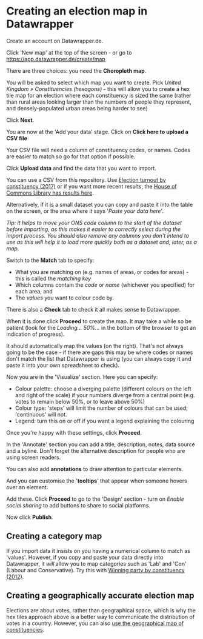 # Creating an election map in Datawrapper

Create an account on Datawrapper.de.

Click 'New map' at the top of the screen - or go to https://app.datawrapper.de/create/map

There are three choices: you need the **Choropleth map**.

You will be asked to select which map you want to create. Pick *United Kingdom » Constituencies (hexagons)* - this will allow you to create a hex tile map for an election where each constituency is sized the same (rather than rural areas looking larger than the numbers of people they represent, and densely-populated urban areas being harder to see)

Click **Next**.

You are now at the 'Add your data' stage. Click on **Click here to upload a CSV file**

Your CSV file will need a column of constituency codes, or names. Codes are easier to match so go for that option if possible.

Click **Upload data** and find the data that you want to import.

You can use a CSV from this repository. Use [Election turnout by constituency (2017)](https://github.com/paulbradshaw/MED7373-Data-Journalism/blob/master/mapping/datasets/2017electionturnout.csv) or if you want more recent results, the [House of Commons Library has results here](https://commonslibrary.parliament.uk/research-briefings/cbp-8749/).

Alternatively, if it is a small dataset you can copy and paste it into the table on the screen, or the area where it says '*Paste your data here*'.

*Tip: it helps to move your ONS code column to the start of the dataset before importing, as this makes it easier to correctly select during the import process. You should also remove any columns you don't intend to use as this will help it to load more quickly both as a dataset and, later, as a map.*

Switch to the **Match** tab to specify: 

* What you are matching on (e.g. names of areas, or codes for areas) - this is called the *matching key*
* Which columns contain the *code* or *name* (whichever you specified) for each area, and 
* The *values* you want to colour code by. 

There is also a **Check** tab to check it all makes sense to Datawrapper. 

When it is done click **Proceed** to create the map. It may take a while so be patient (look for the *Loading... 50%...* in the bottom of the browser to get an indication of progress).

It should automatically map the values (on the right). That's not always going to be the case - if there are gaps this may be where codes or names don't match the list that Datawrapper is using (you can always copy it and paste it into your own spreadsheet to check).

Now you are in the 'Visualize' section. Here you can specify:

* Colour palette: choose a diverging palette (different colours on the left and right of the scale) if your numbers diverge from a central point (e.g. votes to remain below 50%, or to leave above 50%)
* Colour type: 'steps' will limit the number of colours that can be used; 'continuous' will not.
* Legend: turn this on or off if you want a legend explaining the colouring

Once you're happy with these settings, click **Proceed**.

In the 'Annotate' section you can add a title, description, notes, data source and a byline. Don't forget the alternative description for people who are using screen readers.

You can also add **annotations** to draw attention to particular elements.

And you can customise the '**tooltips**' that appear when someone hovers over an element. 

Add these. Click **Proceed** to go to the 'Design' section - turn on *Enable social sharing* to add buttons to share to social platforms.

Now click **Publish**.

## Creating a category map

If you import data it insists on you having a numerical column to match as 'values'. However, if you copy and paste your data directly into Datawrapper, it *will* allow you to map categories such as 'Lab' and 'Con' (Labour and Conservative). Try this with [Winning party by constituency (2012)](https://github.com/paulbradshaw/MED7373-Data-Journalism/blob/master/mapping/datasets/electionwinners2012.csv).


## Creating a geographically accurate election map

Elections are about votes, rather than geographical space, which is why the hex tiles approach above is a better way to communicate the distribution of votes in a country. However, you can also [use the geographical map of constituencies](https://blog.datawrapper.de/new-uk-election-maps-in-datawrapper/).
